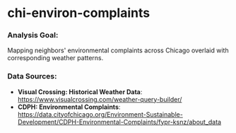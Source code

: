 # chi-environ-complaints

### Analysis Goal:
Mapping neighbors' environmental complaints across Chicago overlaid with corresponding weather patterns. 

### Data Sources: 
- **Visual Crossing: Historical Weather Data**: https://www.visualcrossing.com/weather-query-builder/
- **CDPH: Environmental Complaints**: https://data.cityofchicago.org/Environment-Sustainable-Development/CDPH-Environmental-Complaints/fypr-ksnz/about_data

